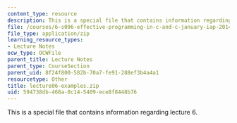 ```yaml
---
content_type: resource
description: This is a special file that contains information regarding lecture 6.
file: /courses/6-s096-effective-programming-in-c-and-c-january-iap-2014/594738db468a0c145409ece8f8448b76_lecture06-examples.zip
file_type: application/zip
learning_resource_types:
- Lecture Notes
ocw_type: OCWFile
parent_title: Lecture Notes
parent_type: CourseSection
parent_uid: 8f24f800-582b-70a7-fe91-288ef3b4a4a1
resourcetype: Other
title: lecture06-examples.zip
uid: 594738db-468a-0c14-5409-ece8f8448b76
---
```

This is a special file that contains information regarding lecture 6.

